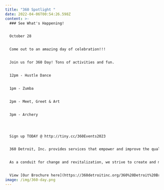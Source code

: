 ```yaml
---
title: "360 Spotlight "
date: 2022-04-06T00:54:26.598Z
content: >-
  ### See What's Happening!


  October 28


  C﻿ome out to an amazing day of celebration!!!


  J﻿oin us for 360 Day! Tons of activities and fun.


  12pm - Hustle Dance


  1pm - Zumba


  2pm - Meet, Greet & Art


  3pm - Archery




  Sign up TODAY @ http://tiny.cc/360Events2023


  360 Detroit, Inc. provides services that empower and improve the quality of life for individuals and families. We are dedicated to assisting people in becoming self-sufficient, anchored, stabilized and well-rounded community members.


  As a conduit for change and revitalization, we strive to create and maintain viable, safe communities within Detroit


  View [Our Brochure here](https://360detroitinc.org/360%20Detroit%20Brochure.pdf)!
image: /img/360-day.png
---
```

